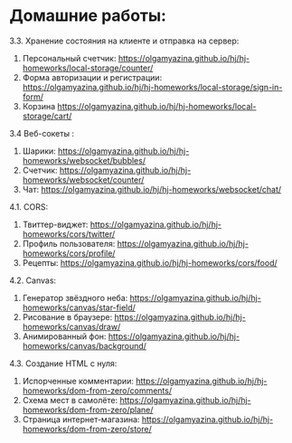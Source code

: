 # Домашние работы:


3.3. Хранение состояния на клиенте и отправка на сервер:
 1. Персональный счетчик: https://olgamyazina.github.io/hj/hj-homeworks/local-storage/counter/
 2. Форма авторизации и регистрации: https://olgamyazina.github.io/hj/hj-homeworks/local-storage/sign-in-form/
 3. Корзина https://olgamyazina.github.io/hj/hj-homeworks/local-storage/cart/

3.4 Веб-сокеты  :
1. Шарики: https://olgamyazina.github.io/hj/hj-homeworks/websocket/bubbles/
2. Счетчик: https://olgamyazina.github.io/hj/hj-homeworks/websocket/counter/
3. Чат: https://olgamyazina.github.io/hj/hj-homeworks/websocket/chat/

4.1. CORS:
1. Твиттер-виджет: https://olgamyazina.github.io/hj/hj-homeworks/cors/twitter/
2. Профиль пользователя: https://olgamyazina.github.io/hj/hj-homeworks/cors/profile/
3. Рецепты: https://olgamyazina.github.io/hj/hj-homeworks/cors/food/

4.2. Canvas:
1. Генератор звёздного неба: https://olgamyazina.github.io/hj/hj-homeworks/canvas/star-field/
2. Рисование в браузере: https://olgamyazina.github.io/hj/hj-homeworks/canvas/draw/
3. Анимированный фон: https://olgamyazina.github.io/hj/hj-homeworks/canvas/background/

4.3. Создание HTML с нуля:
1. Испорченные комментарии: https://olgamyazina.github.io/hj/hj-homeworks/dom-from-zero/comments/
2. Схема мест в самолёте: https://olgamyazina.github.io/hj/hj-homeworks/dom-from-zero/plane/
3. Страница интернет-магазина: https://olgamyazina.github.io/hj/hj-homeworks/dom-from-zero/store/
